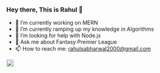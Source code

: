 ### Hey there, This is Rahul 👋

- 🔭 I’m currently working on MERN 
- 🚀 I’m currently ramping up my knowledge in Algorithms 
- 🤔 I’m looking for help with Node.js
- 💬 Ask me about Fantasy Premier League
- 📫 How to reach me: [rahulsabharwal2000@gmail.com](mailto:rahulsabharwal2000@gmail.com)


<code><img height="20" src="https://img.icons8.com/color/48/000000/c-plus-plus-logo.png"/></code>
